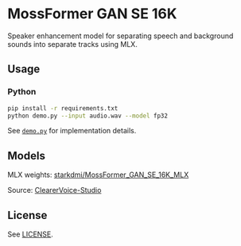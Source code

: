 # MossFormer GAN SE 16K

Speaker enhancement model for separating speech and background sounds into separate tracks using MLX.

## Usage

### Python

```bash
pip install -r requirements.txt
python demo.py --input audio.wav --model fp32
```

See [`demo.py`](python/demo.py) for implementation details.

## Models

MLX weights: [starkdmi/MossFormer_GAN_SE_16K_MLX](https://huggingface.co/starkdmi/MossFormer_GAN_SE_16K_MLX)

Source: [ClearerVoice-Studio](https://github.com/modelscope/ClearerVoice-Studio)

## License

See [LICENSE](LICENSE).
